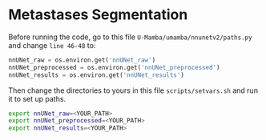 # Metastases Segmentation

Before running the code, go to this file `U-Mamba/umamba/nnunetv2/paths.py` and change `line 46-48` to:

```python
nnUNet_raw = os.environ.get('nnUNet_raw')
nnUNet_preprocessed = os.environ.get('nnUNet_preprocessed')
nnUNet_results = os.environ.get('nnUNet_results')
```

Then change the directories to yours in this file `scripts/setvars.sh` and run it to set up paths.

```bash
export nnUNet_raw=<YOUR_PATH>
export nnUNet_preprocessed=<YOUR_PATH>
export nnUNet_results=<YOUR_PATH>
```

